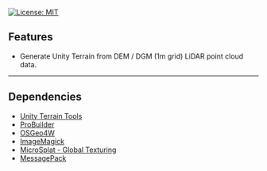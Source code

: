 [![License: MIT](https://img.shields.io/badge/License-MIT-greed.svg)](LICENSE)

## Features
- Generate Unity Terrain from DEM / DGM (1m grid) LiDAR point cloud data.

----

## Dependencies
- [Unity Terrain Tools](https://docs.unity3d.com/Packages/com.unity.terrain-tools@3.0/manual/index.html)
- [ProBuilder](https://docs.unity3d.com/Packages/com.unity.probuilder@4.3/manual/index.html)
- [OSGeo4W](https://trac.osgeo.org/osgeo4w/)
- [ImageMagick](https://www.imagemagick.org/)
- [MicroSplat - Global Texturing](https://assetstore.unity.com/packages/tools/terrain/microsplat-global-texturing-96482)
- [MessagePack](https://github.com/neuecc/MessagePack-CSharp)
